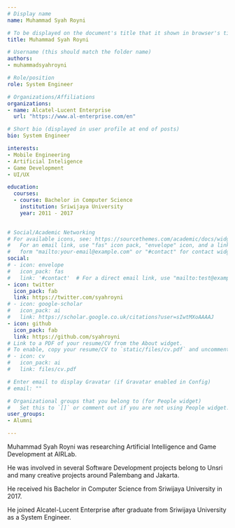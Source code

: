 ```yaml
---
# Display name
name: Muhammad Syah Royni

# To be displayed on the document's title that it shown in browser's title bar
title: Muhammad Syah Royni

# Username (this should match the folder name)
authors:
- muhammadsyahroyni

# Role/position
role: System Engineer

# Organizations/Affiliations
organizations:
- name: Alcatel-Lucent Enterprise
  url: "https://www.al-enterprise.com/en"

# Short bio (displayed in user profile at end of posts)
bio: System Engineer

interests:
- Mobile Engineering
- Artificial Inteligence
- Game Development
- UI/UX

education:
  courses:
  - course: Bachelor in Computer Science
    institution: Sriwijaya University
    year: 2011 - 2017
  

# Social/Academic Networking
# For available icons, see: https://sourcethemes.com/academic/docs/widgets/#icons
#   For an email link, use "fas" icon pack, "envelope" icon, and a link in the
#   form "mailto:your-email@example.com" or "#contact" for contact widget.
social:
# - icon: envelope
#   icon_pack: fas
#   link: '#contact'  # For a direct email link, use "mailto:test@example.org".
- icon: twitter
  icon_pack: fab
  link: https://twitter.com/syahroyni
# - icon: google-scholar
#   icon_pack: ai
#   link: https://scholar.google.co.uk/citations?user=sIwtMXoAAAAJ
- icon: github
  icon_pack: fab
  link: https://github.com/syahroyni
# Link to a PDF of your resume/CV from the About widget.
# To enable, copy your resume/CV to `static/files/cv.pdf` and uncomment the lines below.
# - icon: cv
#   icon_pack: ai
#   link: files/cv.pdf

# Enter email to display Gravatar (if Gravatar enabled in Config)
# email: ""

# Organizational groups that you belong to (for People widget)
#   Set this to `[]` or comment out if you are not using People widget.
user_groups:
- Alumni

---
```


<!--- Biography --->

Muhammad Syah Royni was researching Artificial Intelligence and Game Development at AIRLab.

He was involved in several Software Development projects belong to Unsri and many creative projects around Palembang and Jakarta.

He received his Bachelor in Computer Science from Sriwijaya University in 2017.

He joined Alcatel-Lucent Enterprise after graduate from Sriwijaya University as a System Engineer.
